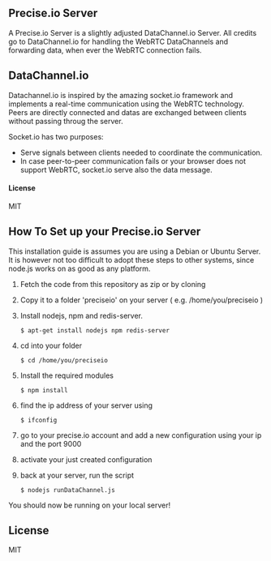 ## Precise.io Server
A Precise.io Server is a slightly adjusted DataChannel.io Server. All credits go to DataChannel.io for handling the WebRTC DataChannels and forwarding data, when ever the WebRTC connection fails.

## DataChannel.io

Datachannel.io is inspired by the amazing socket.io framework and implements a real-time communication using the WebRTC technology.
Peers are directly connected and datas are exchanged between clients without passing throug the server.

Socket.io has two purposes:
* Serve signals between clients needed to coordinate the communication.
* In case peer-to-peer communication fails or your browser does not support WebRTC, socket.io serve also the data message.
 
#### License

MIT

## How To Set up your Precise.io Server
This installation guide is assumes you are using a Debian or Ubuntu Server. It is however not too difficult to adopt these steps to other systems, since node.js works on as good as any platform.

1. Fetch the code from this repository as zip or by cloning
2. Copy it to a folder 'preciseio' on your server ( e.g. /home/you/preciseio )
3. Install nodejs, npm and redis-server.

	`$ apt-get install nodejs npm redis-server`

4. cd into your folder

	`$ cd /home/you/preciseio`

5. Install the required modules

	`$ npm install`

6. find the ip address of your server using

	`$ ifconfig`

7. go to your precise.io account and add a new configuration using your ip and the port 9000
8. activate your just created configuration	
9. back at your server, run the script

	`$ nodejs runDataChannel.js`
	
You should now be running on your local server!

## License

MIT

